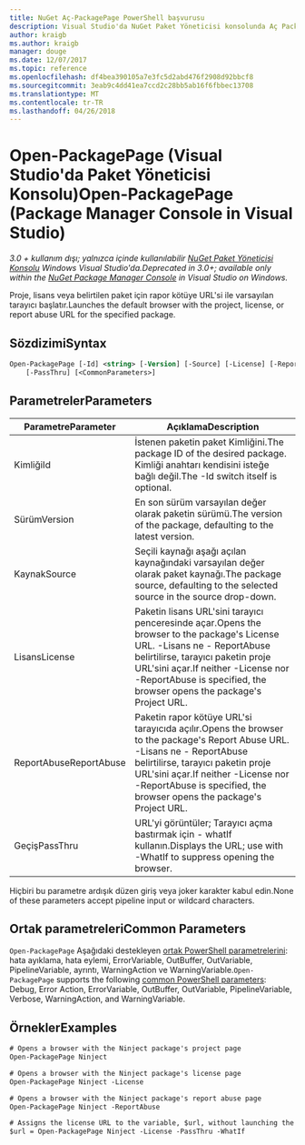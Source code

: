 ```yaml
---
title: NuGet Aç-PackagePage PowerShell başvurusu
description: Visual Studio'da NuGet Paket Yöneticisi konsolunda Aç PackagePage PowerShell komut başvurusu.
author: kraigb
ms.author: kraigb
manager: douge
ms.date: 12/07/2017
ms.topic: reference
ms.openlocfilehash: df4bea390105a7e3fc5d2abd476f2908d92bbcf8
ms.sourcegitcommit: 3eab9c4dd41ea7ccd2c28bb5ab16f6fbbec13708
ms.translationtype: MT
ms.contentlocale: tr-TR
ms.lasthandoff: 04/26/2018
---
```

# <a name="open-packagepage-package-manager-console-in-visual-studio"></a><span data-ttu-id="dd9f4-103">Open-PackagePage (Visual Studio'da Paket Yöneticisi Konsolu)</span><span class="sxs-lookup"><span data-stu-id="dd9f4-103">Open-PackagePage (Package Manager Console in Visual Studio)</span></span>

<span data-ttu-id="dd9f4-104">*3.0 + kullanım dışı; yalnızca içinde kullanılabilir [NuGet Paket Yöneticisi Konsolu](package-manager-console.md) Windows Visual Studio'da.*</span><span class="sxs-lookup"><span data-stu-id="dd9f4-104">*Deprecated in 3.0+; available only within the [NuGet Package Manager Console](package-manager-console.md) in Visual Studio on Windows.*</span></span>

<span data-ttu-id="dd9f4-105">Proje, lisans veya belirtilen paket için rapor kötüye URL'si ile varsayılan tarayıcı başlatır.</span><span class="sxs-lookup"><span data-stu-id="dd9f4-105">Launches the default browser with the project, license, or report abuse URL for the specified package.</span></span>

## <a name="syntax"></a><span data-ttu-id="dd9f4-106">Sözdizimi</span><span class="sxs-lookup"><span data-stu-id="dd9f4-106">Syntax</span></span>

```ps
Open-PackagePage [-Id] <string> [-Version] [-Source] [-License] [-ReportAbuse]
    [-PassThru] [<CommonParameters>]
```

## <a name="parameters"></a><span data-ttu-id="dd9f4-107">Parametreler</span><span class="sxs-lookup"><span data-stu-id="dd9f4-107">Parameters</span></span>

| <span data-ttu-id="dd9f4-108">Parametre</span><span class="sxs-lookup"><span data-stu-id="dd9f4-108">Parameter</span></span> | <span data-ttu-id="dd9f4-109">Açıklama</span><span class="sxs-lookup"><span data-stu-id="dd9f4-109">Description</span></span> |
| --- | --- |
| <span data-ttu-id="dd9f4-110">Kimliği</span><span class="sxs-lookup"><span data-stu-id="dd9f4-110">Id</span></span> | <span data-ttu-id="dd9f4-111">İstenen paketin paket Kimliğini.</span><span class="sxs-lookup"><span data-stu-id="dd9f4-111">The package ID of the desired package.</span></span> <span data-ttu-id="dd9f4-112">Kimliği anahtarı kendisini isteğe bağlı değil.</span><span class="sxs-lookup"><span data-stu-id="dd9f4-112">The -Id switch itself is optional.</span></span> |
| <span data-ttu-id="dd9f4-113">Sürüm</span><span class="sxs-lookup"><span data-stu-id="dd9f4-113">Version</span></span> | <span data-ttu-id="dd9f4-114">En son sürüm varsayılan değer olarak paketin sürümü.</span><span class="sxs-lookup"><span data-stu-id="dd9f4-114">The version of the package, defaulting to the latest version.</span></span> |
| <span data-ttu-id="dd9f4-115">Kaynak</span><span class="sxs-lookup"><span data-stu-id="dd9f4-115">Source</span></span> | <span data-ttu-id="dd9f4-116">Seçili kaynağı aşağı açılan kaynağındaki varsayılan değer olarak paket kaynağı.</span><span class="sxs-lookup"><span data-stu-id="dd9f4-116">The package source, defaulting to the selected source in the source drop-down.</span></span> |
| <span data-ttu-id="dd9f4-117">Lisans</span><span class="sxs-lookup"><span data-stu-id="dd9f4-117">License</span></span> | <span data-ttu-id="dd9f4-118">Paketin lisans URL'sini tarayıcı penceresinde açar.</span><span class="sxs-lookup"><span data-stu-id="dd9f4-118">Opens the browser to the package's License URL.</span></span> <span data-ttu-id="dd9f4-119">-Lisans ne - ReportAbuse belirtilirse, tarayıcı paketin proje URL'sini açar.</span><span class="sxs-lookup"><span data-stu-id="dd9f4-119">If neither -License nor -ReportAbuse is specified, the browser opens the package's Project URL.</span></span> |
| <span data-ttu-id="dd9f4-120">ReportAbuse</span><span class="sxs-lookup"><span data-stu-id="dd9f4-120">ReportAbuse</span></span> | <span data-ttu-id="dd9f4-121">Paketin rapor kötüye URL'si tarayıcıda açılır.</span><span class="sxs-lookup"><span data-stu-id="dd9f4-121">Opens the browser to the package's Report Abuse URL.</span></span> <span data-ttu-id="dd9f4-122">-Lisans ne - ReportAbuse belirtilirse, tarayıcı paketin proje URL'sini açar.</span><span class="sxs-lookup"><span data-stu-id="dd9f4-122">If neither -License nor -ReportAbuse is specified, the browser opens the package's Project URL.</span></span> |
| <span data-ttu-id="dd9f4-123">Geçiş</span><span class="sxs-lookup"><span data-stu-id="dd9f4-123">PassThru</span></span> | <span data-ttu-id="dd9f4-124">URL'yi görüntüler; Tarayıcı açma bastırmak için - whatIf kullanın.</span><span class="sxs-lookup"><span data-stu-id="dd9f4-124">Displays the URL; use with -WhatIf to suppress opening the browser.</span></span> |

<span data-ttu-id="dd9f4-125">Hiçbiri bu parametre ardışık düzen giriş veya joker karakter kabul edin.</span><span class="sxs-lookup"><span data-stu-id="dd9f4-125">None of these parameters accept pipeline input or wildcard characters.</span></span>

## <a name="common-parameters"></a><span data-ttu-id="dd9f4-126">Ortak parametreleri</span><span class="sxs-lookup"><span data-stu-id="dd9f4-126">Common Parameters</span></span>

<span data-ttu-id="dd9f4-127">`Open-PackagePage` Aşağıdaki destekleyen [ortak PowerShell parametrelerini](http://go.microsoft.com/fwlink/?LinkID=113216): hata ayıklama, hata eylemi, ErrorVariable, OutBuffer, OutVariable, PipelineVariable, ayrıntı, WarningAction ve WarningVariable.</span><span class="sxs-lookup"><span data-stu-id="dd9f4-127">`Open-PackagePage` supports the following [common PowerShell parameters](http://go.microsoft.com/fwlink/?LinkID=113216): Debug, Error Action, ErrorVariable, OutBuffer, OutVariable, PipelineVariable, Verbose, WarningAction, and WarningVariable.</span></span>

## <a name="examples"></a><span data-ttu-id="dd9f4-128">Örnekler</span><span class="sxs-lookup"><span data-stu-id="dd9f4-128">Examples</span></span>

```ps
# Opens a browser with the Ninject package's project page
Open-PackagePage Ninject

# Opens a browser with the Ninject package's license page
Open-PackagePage Ninject -License

# Opens a browser with the Ninject package's report abuse page  
Open-PackagePage Ninject -ReportAbuse

# Assigns the license URL to the variable, $url, without launching the browser
$url = Open-PackagePage Ninject -License -PassThru -WhatIf
```